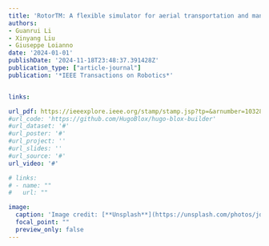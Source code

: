 ```yaml
---
title: 'RotorTM: A flexible simulator for aerial transportation and manipulation'
authors:
- Guanrui Li
- Xinyang Liu
- Giuseppe Loianno
date: '2024-01-01'
publishDate: '2024-11-18T23:48:37.391428Z'
publication_type: ["article-journal"]
publication: '*IEEE Transactions on Robotics*'


links:

url_pdf: https://ieeexplore.ieee.org/stamp/stamp.jsp?tp=&arnumber=10328685
#url_code: 'https://github.com/HugoBlox/hugo-blox-builder'
#url_dataset: '#'
#url_poster: '#'
#url_project: ''
#url_slides: ''
#url_source: '#'
url_video: '#'

# links:
# - name: ""
#   url: ""

image:
  caption: 'Image credit: [**Unsplash**](https://unsplash.com/photos/jdD8gXaTZsc)'
  focal_point: ""
  preview_only: false
---
```

